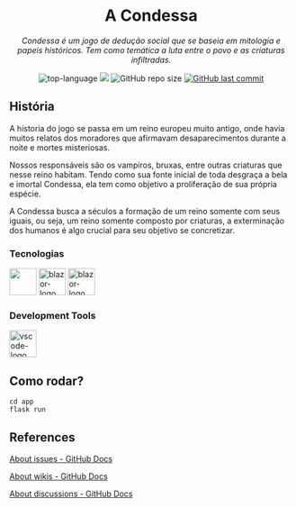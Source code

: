 <h1 align="center">A Condessa</h1>
<p align="center"><i>Condessa é um jogo de dedução social que se baseia em mitologia e papeis históricos. Tem como temática a luta entre o povo e as criaturas infiltradas.</i></p>


<p align="center" display="inline-block">
  <img src="https://img.shields.io/badge/Feito_por-14_pessoas-blue" alt="top-language"/>
  <img src="https://img.shields.io/badge/Linguagens-3-red"/>
  <img alt="GitHub repo size" src="https://img.shields.io/github/repo-size/Samuel-fernandesf/Jogo-Lobisomem">
  <a href="https://github.com/Samuel-fernandesf/Jogo-Lobisomem/commits">
    <img alt="GitHub last commit" src="https://img.shields.io/github/last-commit/Samuel-fernandesf/Jogo-Lobisomem">
  </a>


  </p>
</p>

##  História

A historia do jogo se passa em um reino europeu muito antigo, onde havia muitos relatos dos moradores que afirmavam desaparecimentos durante a noite e mortes misteriosas.

Nossos responsáveis são os vampiros, bruxas, entre outras criaturas que nesse reino habitam. Tendo como sua fonte inicial de toda desgraça a bela e imortal Condessa, ela tem como objetivo a proliferação de sua própria espécie.

A Condessa busca a séculos a formação de um reino somente com seus iguais, ou seja, um reino somente composto por criaturas, a exterminação dos humanos é algo crucial para seu objetivo se concretizar.

### Tecnologias
<p display="inline-block">
  <img width="48" src='https://upload.wikimedia.org/wikipedia/commons/thumb/c/c3/Python-logo-notext.svg/1200px-Python-logo-notext.svg.png'>
  <img width="48" src="https://upload.wikimedia.org/wikipedia/commons/6/6a/JavaScript-logo.png" alt="blazor-logo"/>
  <img width="48" src="https://encrypted-tbn0.gstatic.com/images?q=tbn:ANd9GcTmD38KsMgEwahtWc_Nfs5ZVktP9dBc36MUZA&s" alt="blazor-logo"/>
</p>
                                                                                                  
### Development Tools

<p display="inline-block">
  <img width="48" src="https://upload.wikimedia.org/wikipedia/commons/thumb/9/9a/Visual_Studio_Code_1.35_icon.svg/2048px-Visual_Studio_Code_1.35_icon.svg.png" alt="vscode-logo"/>
</p>

## Como rodar?
```
cd app
flask run
```

## References
[About issues - GitHub Docs](https://docs.github.com/en/issues/tracking-your-work-with-issues/about-issues)

[About wikis - GitHub Docs](https://docs.github.com/en/communities/documenting-your-project-with-wikis/about-wikis)

[About discussions - GitHub Docs](https://docs.github.com/en/discussions/collaborating-with-your-community-using-discussions/about-discussions)
